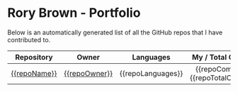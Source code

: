 # Rory Brown - Portfolio

Below is an automatically generated list of all the GitHub repos that I have contributed to.

| Repository | Owner | Languages | My / Total Commits | My / Total Additions | My / Total Deletions |
|:----------:|:-----:|:--------:|:------------------:|:--------------------:|:--------------------:|
|[{{repoName}}]({{repoUrl}})|[{{repoOwner}}]({{repoOwnerUrl}})|{{repoLanguages}}|{{repoCommits}} / {{repoTotalCommits}}|{{repoAdditions}} / {{repoTotalAdditions}}|{{repoDeletions}} / {{repoTotalDeletions}}|